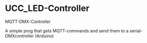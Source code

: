 # UCC_LED-Controller
MQTT-DMX-Controller

A simple prog that gets MQTT-commands and send them to a serial-DMXcontroller (Arduino)

